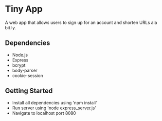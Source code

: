 # Tiny App

A web app that allows users to sign up for an account and shorten URLs ala bit.ly.

## Dependencies

- Node.js
- Express
- bcrypt
- body-parser
- cookie-session

## Getting Started

- Install all dependencies using 'npm install'
- Run server using 'node express_server.js'
- Navigate to localhost port 8080